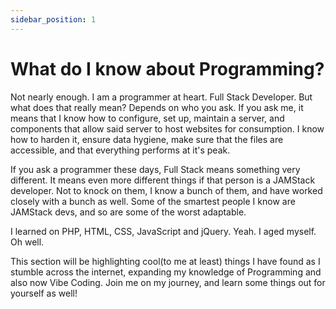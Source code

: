 ```yaml
---
sidebar_position: 1
---
```


# What do I know about Programming? 

Not nearly enough. I am a programmer at heart. Full Stack Developer. But what does that really mean? Depends on who you ask. If you ask me, it means that I know how to configure, set up, maintain a server, and components that allow said server to host websites for consumption. I know how to harden it, ensure data hygiene, make sure that the files are accessible, and that everything performs at it's peak. 

If you ask a programmer these days, Full Stack means something very different. It means even more different things if that person is a JAMStack developer. Not to knock on them, I know a bunch of them, and have worked closely with a bunch as well. Some of the smartest people I know are JAMStack devs, and so are some of the worst adaptable. 

I learned on PHP, HTML, CSS, JavaScript and jQuery. Yeah. I aged myself. Oh well. 

This section will be highlighting cool(to me at least) things I have found as I stumble across the internet, expanding my knowledge of Programming and also now Vibe Coding. Join me on my journey, and learn some things out for yourself as well! 